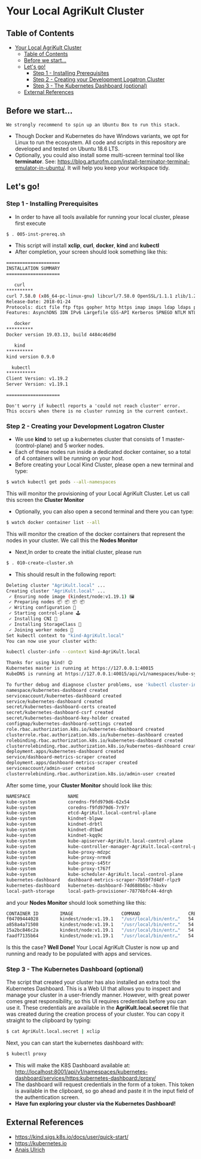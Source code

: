 # Your Local AgriKult Cluster 

## Table of Contents
- [Your Local AgriKult Cluster](#your-local-agrikult-cluster)
  - [Table of Contents](#table-of-contents)
  - [Before we start...](#before-we-start)
  - [Let's go!](#lets-go)
    - [Step 1 - Installing Prerequisites](#step-1---installing-prerequisites)
    - [Step 2 - Creating your Development Logatron Cluster](#step-2---creating-your-development-logatron-cluster)
    - [Step 3 - The Kubernetes Dashboard (optional)](#step-3---the-kubernetes-dashboard-optional)
  - [External References](#external-references)


## Before we start...

```mono
We strongly recommend to spin up an Ubuntu Box to run this stack.
```
- Though Docker and Kubernetes do have Windows variants, we opt for Linux to run the ecosystem. 
All code and scripts in this repository are developed and tested on Ubuntu 18.6 LTS. 
- Optionally, you could also install some multi-screen terminal tool like  **terminator**. See: https://blog.arturofm.com/install-terminator-terminal-emulator-in-ubuntu/. It will help you keep your workspace tidy.


## Let's go!

### Step 1 - Installing Prerequisites

- In order to have all tools available for running your local cluster, please first execute 

```bash
$ . 005-inst-prereq.sh
```
- This script will install **xclip**, **curl**, **docker**, **kind** and **kubectl**
- After completion, your screen should look something like this:

```bash
====================
INSTALLATION SUMMARY
====================

   curl
**********
curl 7.58.0 (x86_64-pc-linux-gnu) libcurl/7.58.0 OpenSSL/1.1.1 zlib/1.2.11 libidn2/2.0.4 libpsl/0.19.1 (+libidn2/2.0.4) nghttp2/1.30.0 librtmp/2.3
Release-Date: 2018-01-24
Protocols: dict file ftp ftps gopher http https imap imaps ldap ldaps pop3 pop3s rtmp rtsp smb smbs smtp smtps telnet tftp 
Features: AsynchDNS IDN IPv6 Largefile GSS-API Kerberos SPNEGO NTLM NTLM_WB SSL libz TLS-SRP HTTP2 UnixSockets HTTPS-proxy PSL 

   docker  
**********
Docker version 19.03.13, build 4484c46d9d

   kind  
**********
kind version 0.9.0

  kubectl  
***********
Client Version: v1.19.2
Server Version: v1.19.1

====================
```
```mono
Don't worry if kubectl reports a 'could not reach cluster' error. 
This occurs when there is no cluster running in the current context.
```
### Step 2 - Creating your Development Logatron Cluster

- We use **kind** to set up a kubernetes cluster that consists of 1 master- (control-plane) and 5 worker nodes. 
- Each of these nodes run inside a dedicated docker container, so a total of 4 containers will be running on your host.
- Before creating your Local Kind Cluster, please open a new terminal and type:
```bash
$ watch kubectl get pods --all-namespaces
``` 
This will monitor the provisioning of your Local AgriKult Cluster. Let us call this screen the **Cluster Monitor**
- Optionally, you can also open a second terminal and there you can type:
```bash
$ watch docker container list --all
```
This will monitor the creation of the docker containers that represent the nodes in your cluster. We call this the **Nodes Monitor**
- Next,In order to create the initial cluster, please run 
```bash
$ . 010-create-cluster.sh
```
- This should result in the following report:
```bash
Deleting cluster "AgriKult.local" ...
Creating cluster "AgriKult.local" ...
 ✓ Ensuring node image (kindest/node:v1.19.1) 🖼
 ✓ Preparing nodes 📦 📦 📦 📦  
 ✓ Writing configuration 📜 
 ✓ Starting control-plane 🕹️ 
 ✓ Installing CNI 🔌 
 ✓ Installing StorageClass 💾 
 ✓ Joining worker nodes 🚜 
Set kubectl context to "kind-AgriKult.local"
You can now use your cluster with:

kubectl cluster-info --context kind-AgriKult.local

Thanks for using kind! 😊
Kubernetes master is running at https://127.0.0.1:40015
KubeDNS is running at https://127.0.0.1:40015/api/v1/namespaces/kube-system/services/kube-dns:dns/proxy

To further debug and diagnose cluster problems, use 'kubectl cluster-info dump'.
namespace/kubernetes-dashboard created
serviceaccount/kubernetes-dashboard created
service/kubernetes-dashboard created
secret/kubernetes-dashboard-certs created
secret/kubernetes-dashboard-csrf created
secret/kubernetes-dashboard-key-holder created
configmap/kubernetes-dashboard-settings created
role.rbac.authorization.k8s.io/kubernetes-dashboard created
clusterrole.rbac.authorization.k8s.io/kubernetes-dashboard created
rolebinding.rbac.authorization.k8s.io/kubernetes-dashboard created
clusterrolebinding.rbac.authorization.k8s.io/kubernetes-dashboard created
deployment.apps/kubernetes-dashboard created
service/dashboard-metrics-scraper created
deployment.apps/dashboard-metrics-scraper created
serviceaccount/admin-user created
clusterrolebinding.rbac.authorization.k8s.io/admin-user created
```
After some time, your **Cluster Monitor** should look like this:
```bash
NAMESPACE              NAME                                                  READY   STATUS    RESTARTS   AGE
kube-system            coredns-f9fd979d6-62x54                               1/1     Running   0          51m
kube-system            coredns-f9fd979d6-7r97r                               1/1     Running   0          51m
kube-system            etcd-AgriKult.local-control-plane                      1/1     Running   0          51m
kube-system            kindnet-blpww                                         1/1     Running   0          51m
kube-system            kindnet-drbtl                                         1/1     Running   0          51m
kube-system            kindnet-dtbwd                                         1/1     Running   0          51m
kube-system            kindnet-kqq9c                                         1/1     Running   0          51m
kube-system            kube-apiserver-AgriKult.local-control-plane            1/1     Running   0          51m
kube-system            kube-controller-manager-AgriKult.local-control-plane   1/1     Running   0          51m
kube-system            kube-proxy-mdzpc                                      1/1     Running   0          51m
kube-system            kube-proxy-nrmv8                                      1/1     Running   0          51m
kube-system            kube-proxy-s45tr                                      1/1     Running   0          51m
kube-system            kube-proxy-t767f                                      1/1     Running   0          51m
kube-system            kube-scheduler-AgriKult.local-control-plane            1/1     Running   0          51m
kubernetes-dashboard   dashboard-metrics-scraper-7b59f7d4df-rlpz9            1/1     Running   0          50m
kubernetes-dashboard   kubernetes-dashboard-74d688b6bc-hbxkv                 1/1     Running   0          50m
local-path-storage     local-path-provisioner-78776bfc44-4drqh               1/1     Running   0          51m

```
and your **Nodes Monitor** should look something like this:
```bash
CONTAINER ID        IMAGE                  COMMAND                  CREATED             STATUS              PORTS                       NAMES
f04709444028        kindest/node:v1.19.1   "/usr/local/bin/entr…"   54 minutes ago      Up 54 minutes                                   AgriKult.local-worker3
a858a4a71508        kindest/node:v1.19.1   "/usr/local/bin/entr…"   54 minutes ago      Up 54 minutes       127.0.0.1:40015->6443/tcp   AgriKult.local-control-plane
15a2bc846c2a        kindest/node:v1.19.1   "/usr/local/bin/entr…"   54 minutes ago      Up 54 minutes                                   AgriKult.local-worker
faadf7135b64        kindest/node:v1.19.1   "/usr/local/bin/entr…"   54 minutes ago      Up 54 minutes                                   AgriKult.local-worker2

```
Is this the case? **Well Done!** Your Local AgriKult Cluster is now up and running and ready to be populated with apps and services.


### Step 3 - The Kubernetes Dashboard (optional) 
The script that created your cluster has also installed an extra tool: the Kubernetes Dashboard. This is a Web UI that allows you to inspect and manage your cluster in a user-friendly manner. However, with great power comes great responsibility, so this UI requires credentials before you can use it. These credentials are available in the **AgriKult.local.secret** file that was created during the creation process of your cluster. You can copy it straight to the clipboard by typing:
```bash
$ cat AgriKult.local.secret | xclip
```
Next, you can can start the kubernetes dashboard with:
```bash
$ kubectl proxy
```
- This will make the K8S Dashboard available at: <http://localhost:8001/api/v1/namespaces/kubernetes-dashboard/services/https:kubernetes-dashboard:/proxy/>
- The dashboard will request credentials in the form of a token. This token is available in the clipboard, so go ahead and paste it in the input field of the authentication screen.
- **Have fun exploring your cluster via the Kubernetes Dashboard!**



## External References

- <https://kind.sigs.k8s.io/docs/user/quick-start/>
- <https://kubernetes.io>
- [Anais Ulrich](https://www.youtube.com/watch?v=c4v7wGqKcEY)


